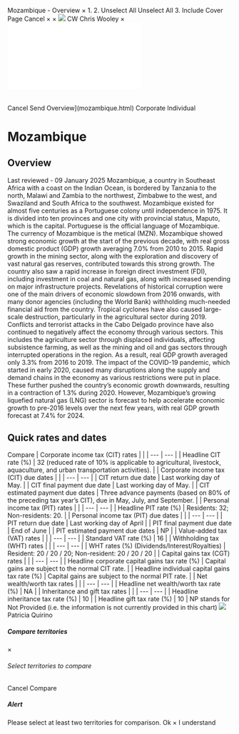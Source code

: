 Mozambique - Overview
×
1.
2.
Unselect All
Unselect All
3.
Include Cover Page
Cancel
×
×
![](-/media/world-wide-tax-summaries/attachments/global---chris-wooley.ashx%3Frev=ac5e5f3223b34096b1afc2a6009c7320&revision=ac5e5f32-23b3-4096-b1af-c2a6009c7320&hash=859B7ADC84DC2CBEC9760E9E6EE7DE6D0A8BFCDF)
CW
Chris Wooley
×
![](mozambique.html)
######
Cancel
Send
Overview](mozambique.html)
Corporate
Individual
# Mozambique
## Overview
Last reviewed - 09 January 2025
Mozambique, a country in Southeast Africa with a coast on the Indian Ocean, is bordered by Tanzania to the north, Malawi and Zambia to the northwest, Zimbabwe to the west, and Swaziland and South Africa to the southwest. Mozambique existed for almost five centuries as a Portuguese colony until independence in 1975. It is divided into ten provinces and one city with provincial status, Maputo, which is the capital. Portuguese is the official language of Mozambique. The currency of Mozambique is the metical (MZN).
Mozambique showed strong economic growth at the start of the previous decade, with real gross domestic product (GDP) growth averaging 7.0% from 2010 to 2015. Rapid growth in the mining sector, along with the exploration and discovery of vast natural gas reserves, contributed towards this strong growth.
The country also saw a rapid increase in foreign direct investment (FDI), including investment in coal and natural gas, along with increased spending on major infrastructure projects.
Revelations of historical corruption were one of the main drivers of economic slowdown from 2016 onwards, with many donor agencies (including the World Bank) withholding much-needed financial aid from the country. Tropical cyclones have also caused large-scale destruction, particularly in the agricultural sector during 2019. Conflicts and terrorist attacks in the Cabo Delgado province have also continued to negatively affect the economy through various sectors. This includes the agriculture sector through displaced individuals, affecting subsistence farming, as well as the mining and oil and gas sectors through interrupted operations in the region. As a result, real GDP growth averaged only 3.3% from 2016 to 2019. The impact of the COVID-19 pandemic, which started in early 2020, caused many disruptions along the supply and demand chains in the economy as various restrictions were put in place. These further pushed the country’s economic growth downwards, resulting in a contraction of 1.3% during 2020. However, Mozambique’s growing liquefied natural gas (LNG) sector is forecast to help accelerate economic growth to pre-2016 levels over the next few years, with real GDP growth forecast at 7.4% for 2024.
## Quick rates and dates
Compare
| Corporate income tax (CIT) rates | |
| --- | --- |
| Headline CIT rate (%) | 32 (reduced rate of 10% is applicable to agricultural, livestock, aquaculture, and urban transportation activities). |
| Corporate income tax (CIT) due dates | |
| --- | --- |
| CIT return due date | Last working day of May. |
| CIT final payment due date | Last working day of May. |
| CIT estimated payment due dates | Three advance payments (based on 80% of the preceding tax year’s CIT), due in May, July, and September. |
| Personal income tax (PIT) rates | |
| --- | --- |
| Headline PIT rate (%) | Residents: 32;  Non-residents: 20. |
| Personal income tax (PIT) due dates | |
| --- | --- |
| PIT return due date | Last working day of April |
| PIT final payment due date | End of June |
| PIT estimated payment due dates | NP |
| Value-added tax (VAT) rates | |
| --- | --- |
| Standard VAT rate (%) | 16 |
| Withholding tax (WHT) rates | |
| --- | --- |
| WHT rates (%) (Dividends/Interest/Royalties) | Resident: 20 / 20 / 20;  Non-resident: 20 / 20 / 20 |
| Capital gains tax (CGT) rates | |
| --- | --- |
| Headline corporate capital gains tax rate (%) | Capital gains are subject to the normal CIT rate. |
| Headline individual capital gains tax rate (%) | Capital gains are subject to the normal PIT rate. |
| Net wealth/worth tax rates | |
| --- | --- |
| Headline net wealth/worth tax rate (%) | NA |
| Inheritance and gift tax rates | |
| --- | --- |
| Headline inheritance tax rate (%) | 10 |
| Headline gift tax rate (%) | 10 |
NP stands for Not Provided (i.e. the information is not currently provided in this chart)
![](-/media/world-wide-tax-summaries/mozambiquepatricia-quirinomozambique--patricia-quirinojpg20230531164755698.ashx%3Frev=7d929b2f6af64746a2f357e1b1218d3e&revision=7d929b2f-6af6-4746-a2f3-57e1b1218d3e&hash=DB076B0104E9F2AEC03B54960EE757B8BEB0C93B)
Patricia Quirino
##### Compare territories
×
###### Select territories to compare
#####
Cancel
Compare
##### Alert
Please select at least two territories for comparison.
Ok
×
I understand